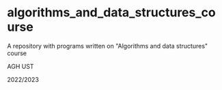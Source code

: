 # algorithms_and_data_structures_course

A repository with programs written on "Algorithms and data structures" course

AGH UST

2022/2023

